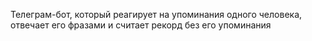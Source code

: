 Телеграм-бот, который реагирует на упоминания одного человека, отвечает его фразами и считает рекорд без его упоминания

